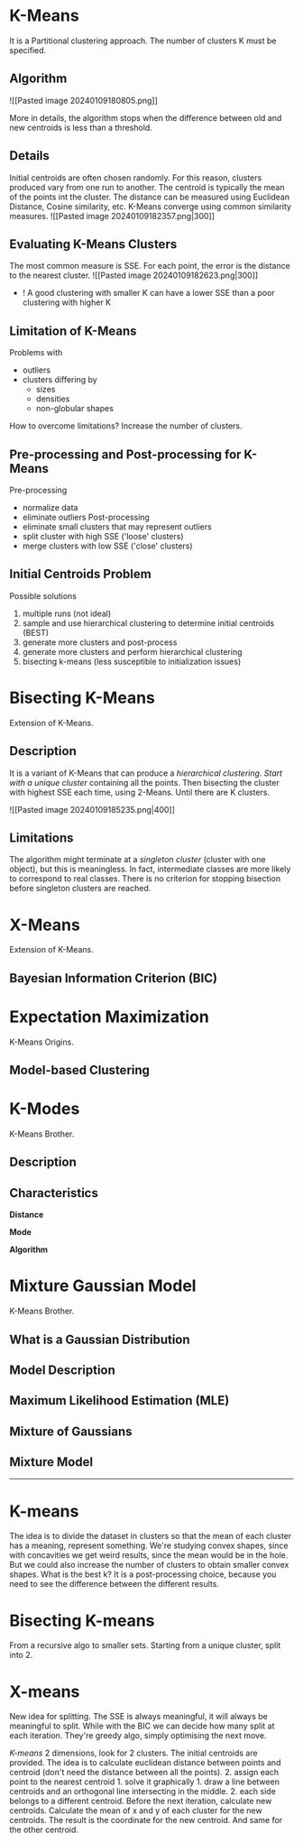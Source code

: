 # K-Means
It is a Partitional clustering approach.
The number of clusters K must be specified.
## Algorithm
![[Pasted image 20240109180805.png]]

More in details, the algorithm stops when the difference between old and new centroids is less than a threshold.

## Details
Initial centroids are often chosen randomly. For this reason, clusters produced vary from one run to another.
The centroid is typically the mean of the points int the cluster.
The distance can be measured using Euclidean Distance, Cosine similarity, etc.
K-Means converge using common similarity measures.
![[Pasted image 20240109182357.png|300]]
## Evaluating K-Means Clusters
The most common measure is SSE.
For each point, the error is the distance to the nearest cluster.
![[Pasted image 20240109182623.png|300]]
- ! A good clustering with smaller K can have a lower SSE than a poor clustering with higher K

## Limitation of K-Means
Problems with
- outliers
- clusters differing by
	- sizes
	- densities
	- non-globular shapes

How to overcome limitations?
Increase the number of clusters.
## Pre-processing and Post-processing for K-Means
Pre-processing
- normalize data
- eliminate outliers
Post-processing
- eliminate small clusters that may represent outliers
- split cluster with high SSE ('loose' clusters)
- merge clusters with low SSE ('close' clusters)
## Initial Centroids Problem
Possible solutions
1. multiple runs (not ideal)
2. sample and use hierarchical clustering to determine initial centroids (BEST)
3. generate more clusters and post-process
4. generate more clusters and perform hierarchical clustering
5. bisecting k-means (less susceptible to initialization issues)
# Bisecting K-Means
Extension of K-Means.
## Description
It is a variant of K-Means that can produce a *hierarchical clustering*.
*Start with a unique cluster* containing all the points.
Then bisecting the cluster with highest SSE each time, using 2-Means.
Until there are K clusters.

![[Pasted image 20240109185235.png|400]]

## Limitations
The algorithm might terminate at a *singleton cluster* (cluster with one object), but this is meaningless. In fact, intermediate classes are more likely to correspond to real classes.
There is no criterion for stopping bisection before singleton clusters are reached.
# X-Means
Extension of K-Means.

## Bayesian Information Criterion (BIC)




# Expectation Maximization
K-Means Origins.
## Model-based Clustering




# K-Modes
K-Means Brother.

## Description


## Characteristics

**Distance**

**Mode**

**Algorithm**

# Mixture Gaussian Model
K-Means Brother.

## What is a Gaussian Distribution


## Model Description


## Maximum Likelihood Estimation (MLE)



## Mixture of Gaussians



## Mixture Model



---

# K-means
The idea is to divide the dataset in clusters so that the mean of each cluster has a meaning, represent something.
We're studying convex shapes, since with concavities we get weird results, since the mean would be in the hole. But we could also increase the number of clusters to obtain smaller convex shapes.
What is the best k? It is a post-processing choice, because you need to see the difference between the different results.

# Bisecting K-means
From a recursive algo to smaller sets. Starting from a unique cluster, split into 2.

# X-means
New idea for splitting. 
The SSE is always meaningful, it will always be meaningful to split. While with the BIC we can decide how many split at each iteration.
They're greedy algo, simply optimising the next move.

*K-means*
2 dimensions, look for 2 clusters.
The initial centroids are provided.
The idea is to calculate euclidean distance between points and centroid (don't need the distance between all the points).
2. assign each point to the nearest centroid
	1. solve it graphically
		1. draw a line between centroids and an orthogonal line intersecting in the middle.
		2. each side belongs to a different centroid.
Before the next iteration, calculate new centroids.
Calculate the mean of x and y of each cluster for the new centroids. The result is the coordinate for the new centroid. And same for the other centroid.